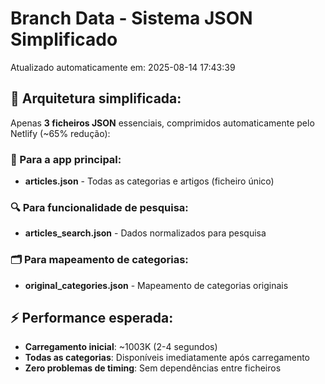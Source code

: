 # Branch Data - Sistema JSON Simplificado
Atualizado automaticamente em: 2025-08-14 17:43:39

## 🎯 Arquitetura simplificada:
Apenas **3 ficheiros JSON** essenciais, comprimidos automaticamente pelo Netlify (~65% redução):

### 📱 Para a app principal:
- **articles.json** - Todas as categorias e artigos (ficheiro único)

### 🔍 Para funcionalidade de pesquisa:
- **articles_search.json** - Dados normalizados para pesquisa

### 🗂️ Para mapeamento de categorias:
- **original_categories.json** - Mapeamento de categorias originais

## ⚡ Performance esperada:
- **Carregamento inicial**: ~1003K (2-4 segundos)
- **Todas as categorias**: Disponíveis imediatamente após carregamento
- **Zero problemas de timing**: Sem dependências entre ficheiros
